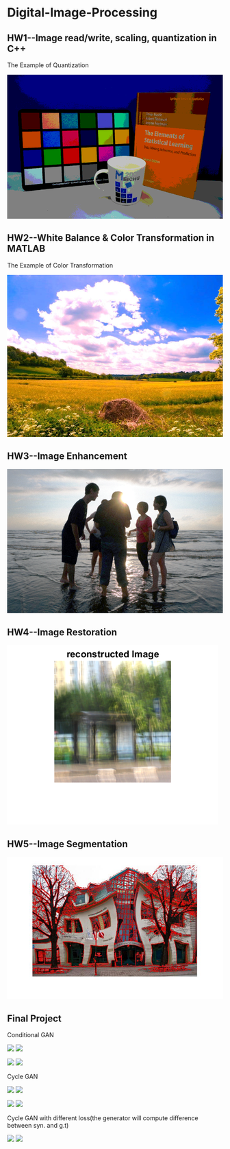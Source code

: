# Digital-Image-Processing
## HW1--Image read/write, scaling, quantization in C++
The Example of Quantization

![Alt text](hw1/ImgQR/output1_2.bmp)
## HW2--White Balance & Color Transformation in MATLAB
The Example of Color Transformation 

![Alt text](hw2/trans.jpeg)
## HW3--Image Enhancement
![Alt text](hw3/output3.bmp)
## HW4--Image Restoration
![Alt text](hw4/output2.bmp)
## HW5--Image Segmentation
![Alt text](hw5/output1.jpg)
## Final Project
Conditional GAN

![](https://i.imgur.com/ijLVn09.png) ![](https://i.imgur.com/K8BIu1o.png)

![](https://i.imgur.com/p7AVG1T.png) ![](https://i.imgur.com/suLte1s.png)

Cycle GAN

![](https://i.imgur.com/seCiRtB.jpg) ![](https://i.imgur.com/CtL1f1L.jpg)


![](https://i.imgur.com/m9NVSzv.jpg) ![](https://i.imgur.com/SJevTYq.jpg)

Cycle GAN with different loss(the generator will compute difference between syn. and g.t)

![](https://i.imgur.com/Kbqu3FQ.jpg) ![](https://i.imgur.com/JhjL5pf.jpg)
